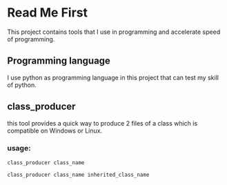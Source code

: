 # Read Me First

This project contains tools that I use in programming and accelerate speed of programming.

## Programming language

I use python as programming language in this project that can test my skill of python.

## class_producer

this tool provides a quick way to produce 2 files of a class which is compatible on Windows or Linux.

### usage:

```shell
class_producer class_name

class_producer class_name inherited_class_name
```

